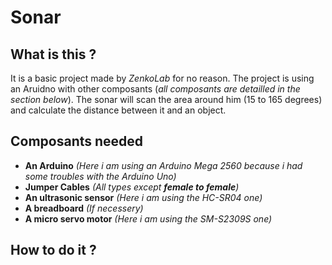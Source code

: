 # Sonar
## What is this ?
It is a basic project made by *ZenkoLab* for no reason.  The project is using an Aruidno with other composants (*all composants are detailled in the section below*).  The sonar will scan the area around him (15 to 165 degrees) and calculate the distance between it and an object.

## Composants needed
* __An Arduino__ *(Here i am using an Arduino Mega 2560 because i had some troubles with the Arduino Uno)*
* __Jumper Cables__ *(All types except __female to female__)*
* __An ultrasonic sensor__ *(Here i am using the HC-SR04 one)*
* __A breadboard__ *(If necessery)*
* __A micro servo motor__ *(Here i am using the SM-S2309S one)*

## How to do it ?

